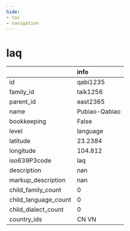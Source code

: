 ```yaml
---
hide:
- toc
- navigation
---
```

# laq
|                      | info          |
|:---------------------|:--------------|
| id                   | qabi1235      |
| family_id            | taik1256      |
| parent_id            | east2365      |
| name                 | Pubiao-Qabiao |
| bookkeeping          | False         |
| level                | language      |
| latitude             | 23.2384       |
| longitude            | 104.812       |
| iso639P3code         | laq           |
| description          | nan           |
| markup_description   | nan           |
| child_family_count   | 0             |
| child_language_count | 0             |
| child_dialect_count  | 0             |
| country_ids          | CN VN         |